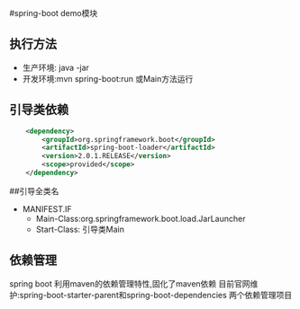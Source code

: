 #spring-boot demo模块

## 执行方法
* 生产环境: java -jar 
* 开发环境:mvn spring-boot:run 或Main方法运行

## 引导类依赖 
```xml
    <dependency>
        <groupId>org.springframework.boot</groupId>
        <artifactId>spring-boot-loader</artifactId>
        <version>2.0.1.RELEASE</version>
        <scope>provided</scope>
    </dependency>
```

##引导全类名
* MANIFEST.IF
    * Main-Class:org.springframework.boot.load.JarLauncher
    * Start-Class: 引导类Main
    
    

## 依赖管理
spring boot 利用maven的依赖管理特性,固化了maven依赖
目前官网维护:spring-boot-starter-parent和spring-boot-dependencies 两个依赖管理项目